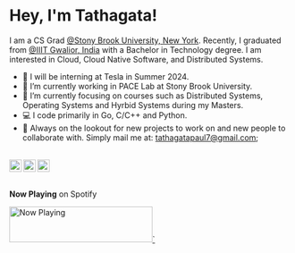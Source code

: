 <p align="center">
  <h1>Hey, I'm Tathagata!</h1>
</p>

I am a CS Grad [@Stony Brook University, New York](https://www.stonybrook.edu/). Recently, I graduated from [@IIIT Gwalior, India](https://www.iiitm.ac.in/index.php/en) with a Bachelor in Technology degree. I am interested in Cloud, Cloud Native Software, and Distributed Systems. 

- 🚗 I will be interning at Tesla in Summer 2024.
- 🔭 I’m currently working in PACE Lab at Stony Brook University.
- 🌱 I’m currently focusing on courses such as Distributed Systems, Operating Systems and Hyrbid Systems during my Masters.
- 💻 I code primarily in Go, C/C++ and Python.
- 💬 Always on the lookout for new projects to work on and new people to collaborate with. Simply mail me at: <tathagatapaul7@gmail.com>;
<br/>
<a href="https://twitter.com/4molybdenum2">
  <img align="left" width="22px" src="https://cdn.jsdelivr.net/npm/simple-icons@v3/icons/twitter.svg" />
</a>
<a href="https://www.linkedin.com/in/tathagata-paul/">
  <img align="left"  width="22px" src="https://cdn.jsdelivr.net/npm/simple-icons@v3/icons/linkedin.svg" />
</a>
<a href="https://leetcode.com/4molybdenum2/">
  <img ali
  gn="left" alt="Tathagata's Github" width="22px" src="https://cdn.jsdelivr.net/npm/simple-icons@v3/icons/leetcode.svg" />
</a> 
<br/><br/>

**Now Playing** on Spotify

<a href="https://now-playing-spotify-beta.vercel.app/now-playing?open">
    <img src="https://now-playing-spotify-beta.vercel.app/now-playing" width="256" height="64" alt="Now Playing">`
</a>
